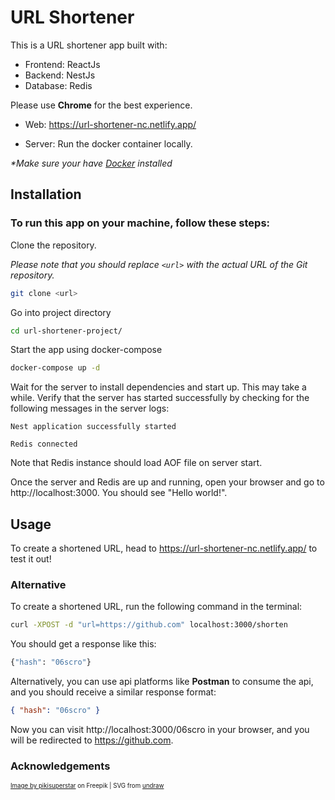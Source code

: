 # URL Shortener

This is a URL shortener app built with:

- Frontend: ReactJs
- Backend: NestJs
- Database: Redis

Please use **Chrome** for the best experience.

- Web: https://url-shortener-nc.netlify.app/

- Server: Run the docker container locally.

_\*Make sure your have <a href="https://docs.docker.com/engine/install/" target="_blank">Docker</a> installed_

## Installation

### To run this app on your machine, follow these steps:

Clone the repository.

_Please note that you should replace `<url>` with the actual URL of the Git repository._

```bash
git clone <url>
```

Go into project directory

```bash
cd url-shortener-project/
```

Start the app using docker-compose

```bash
docker-compose up -d
```

Wait for the server to install dependencies and start up. This may take a while. Verify that the server has started successfully by checking for the following messages in the server logs:

`Nest application successfully started`

`Redis connected`

Note that Redis instance should load AOF file on server start.

Once the server and Redis are up and running, open your browser and go to http://localhost:3000. You should see "Hello world!".

## Usage

To create a shortened URL, head to https://url-shortener-nc.netlify.app/ to test it out!

### Alternative

To create a shortened URL, run the following command in the terminal:

```bash
curl -XPOST -d "url=https://github.com" localhost:3000/shorten
```

You should get a response like this:

```bash
{"hash": "06scro"}
```

Alternatively, you can use api platforms like **Postman** to consume the api, and you should receive a similar response format:

```json
{ "hash": "06scro" }
```

Now you can visit http://localhost:3000/06scro in your browser, and you will be redirected to https://github.com.

### Acknowledgements

<sub><sup><a href="https://www.freepik.com/free-vector/abstract-colorful-background-with-different-shapes_16099159.htm#query=art%20abstract&position=43&from_view=search&track=ais">Image by pikisuperstar</a> on Freepik | SVG from <a href="https://undraw.co">undraw</a></sup></sub>
